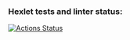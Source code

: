 ### Hexlet tests and linter status:
[![Actions Status](https://github.com/Shamilist/sql-for-developers-project-136/actions/workflows/hexlet-check.yml/badge.svg)](https://github.com/Shamilist/sql-for-developers-project-136/actions)